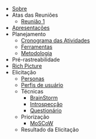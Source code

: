 - [Sobre](./README.md)
- Atas das Reuniões
  - [Reunião 1](/docs/AtaReuniao/AtaReuniao(22-11).md)
- [Apresentações](/docs/apresentacao/apresentacao.md)
- Planejamento
  - [Cronograma das Atividades](/docs/planejamento/cronograma.md)
  - [Ferramentas](/docs/planejamento/ferramentas.md)
  - [Metodologia](/docs/planejamento/metodologia.md)
-  Pré-rastreabilidade
  - [Rich Picture](/docs/planejamento/richPicture.md)
 - Elicitação
    - [Personas](/docs/Elicitacao/personas.md)
    - [Perfis de usuário](/docs/Elicitacao/PerfildeUsuario.md)
    - Técnicas
      - [BrainStorm](/docs/Elicitacao/BrainStorming.md)
      - [Introspecção](docs/Elicitacao/Tecnicas/introspeccao.md)
      - [Questionário](docs/Elicitacao/Tecnicas/Questionário.md)
   - Priorização
      - [MoSCoW](docs/Elicitacao/Priorizacao/MoSCoW.md)
    - Resultado da Elicitação
